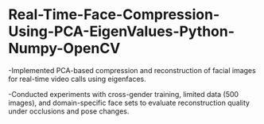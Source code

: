 # Real-Time-Face-Compression-Using-PCA-EigenValues-Python-Numpy-OpenCV
-Implemented PCA-based compression and reconstruction of facial images for real-time video calls using eigenfaces.

-Conducted experiments with cross-gender training, limited data (500 images), and domain-specific face sets to evaluate reconstruction quality under occlusions and pose changes.

